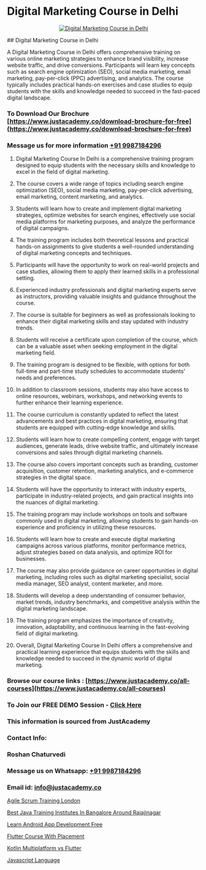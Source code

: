 # Digital Marketing Course in Delhi

<p align="center">
  <a href="https://justacademy.co/course-detail/digital-marketing">
    <img src="https://justacademy.co/storage2/course_image/1676636720_course_image.webp" alt="Digital Marketing Course in Delhi">
  </a>
</p>
## Digital Marketing Course in Delhi

A Digital Marketing Course in Delhi offers comprehensive training on various online marketing strategies to enhance brand visibility, increase website traffic, and drive conversions. Participants will learn key concepts such as search engine optimization (SEO), social media marketing, email marketing, pay-per-click (PPC) advertising, and analytics. The course typically includes practical hands-on exercises and case studies to equip students with the skills and knowledge needed to succeed in the fast-paced digital landscape.
### To Download Our Brochure [https://www.justacademy.co/download-brochure-for-free](https://www.justacademy.co/download-brochure-for-free)
### Message us for more information [+91 9987184296](https://api.whatsapp.com/send?phone=919987184296)
1) Digital Marketing Course In Delhi is a comprehensive training program designed to equip students with the necessary skills and knowledge to excel in the field of digital marketing.

2) The course covers a wide range of topics including search engine optimization (SEO), social media marketing, pay-per-click advertising, email marketing, content marketing, and analytics.

3) Students will learn how to create and implement digital marketing strategies, optimize websites for search engines, effectively use social media platforms for marketing purposes, and analyze the performance of digital campaigns.

4) The training program includes both theoretical lessons and practical hands-on assignments to give students a well-rounded understanding of digital marketing concepts and techniques.

5) Participants will have the opportunity to work on real-world projects and case studies, allowing them to apply their learned skills in a professional setting.

6) Experienced industry professionals and digital marketing experts serve as instructors, providing valuable insights and guidance throughout the course.

7) The course is suitable for beginners as well as professionals looking to enhance their digital marketing skills and stay updated with industry trends.

8) Students will receive a certificate upon completion of the course, which can be a valuable asset when seeking employment in the digital marketing field.

9) The training program is designed to be flexible, with options for both full-time and part-time study schedules to accommodate students' needs and preferences.

10) In addition to classroom sessions, students may also have access to online resources, webinars, workshops, and networking events to further enhance their learning experience.

11) The course curriculum is constantly updated to reflect the latest advancements and best practices in digital marketing, ensuring that students are equipped with cutting-edge knowledge and skills.

12) Students will learn how to create compelling content, engage with target audiences, generate leads, drive website traffic, and ultimately increase conversions and sales through digital marketing channels.

13) The course also covers important concepts such as branding, customer acquisition, customer retention, marketing analytics, and e-commerce strategies in the digital space.

14) Students will have the opportunity to interact with industry experts, participate in industry-related projects, and gain practical insights into the nuances of digital marketing.

15) The training program may include workshops on tools and software commonly used in digital marketing, allowing students to gain hands-on experience and proficiency in utilizing these resources.

16) Students will learn how to create and execute digital marketing campaigns across various platforms, monitor performance metrics, adjust strategies based on data analysis, and optimize ROI for businesses.

17) The course may also provide guidance on career opportunities in digital marketing, including roles such as digital marketing specialist, social media manager, SEO analyst, content marketer, and more.

18) Students will develop a deep understanding of consumer behavior, market trends, industry benchmarks, and competitive analysis within the digital marketing landscape.

19) The training program emphasizes the importance of creativity, innovation, adaptability, and continuous learning in the fast-evolving field of digital marketing.

20) Overall, Digital Marketing Course In Delhi offers a comprehensive and practical learning experience that equips students with the skills and knowledge needed to succeed in the dynamic world of digital marketing.

### Browse our course links : [https://www.justacademy.co/all-courses](https://www.justacademy.co/all-courses) 
### To Join our FREE DEMO Session - [Click Here](https://www.justacademy.co/register-for-course-demo)


### This information is sourced from JustAcademy
### Contact Info:
### Roshan Chaturvedi
### Message us on Whatsapp: [+91 9987184296](https://api.whatsapp.com/send?phone=919987184296)
### Email id: [info@justacademy.co](mailto:info@justacademy.co)
                
[Agile Scrum Training London](https://www.linkedin.com/pulse/agile-scrum-training-london-justacademy-belfast-bb3ze?trackingId=O9ZDMl6WifL9OEhTEPvqOA%3D%3D&lipi=urn%3Ali%3Apage%3Ad_flagship3_company_admin%3BFA4F38QVSYi3Nnx%2BGyQhoA%3D%3D)

[Best Java Training Institutes In Bangalore Around Rajajinagar](https://www.linkedin.com/pulse/best-java-training-institutes-bangalore-around-rajajinagar-2kqef?trackingId=ePXVbCdEMLMctNVF6MgJ3A%3D%3D&lipi=urn%3Ali%3Apage%3Ad_flagship3_company_admin%3BrhDqhIEPSEqTPBwm7X%2FbEg%3D%3D)

[Learn Android App Development Free](https://medium.com/@mistersumit961/learn-android-app-development-free-4c4d73c76e92)

[Flutter Course With Placement](https://medium.com/@mahi3106/flutter-course-with-placement-7731e92aa363)

[Kotlin Multiplatform vs Flutter](https://justacademyin.github.io/justacademy/kotlin-multiplatform-vs-flutter)

[Javascript Language](https://justacademyin.github.io/Articles/Javascript-Language)

